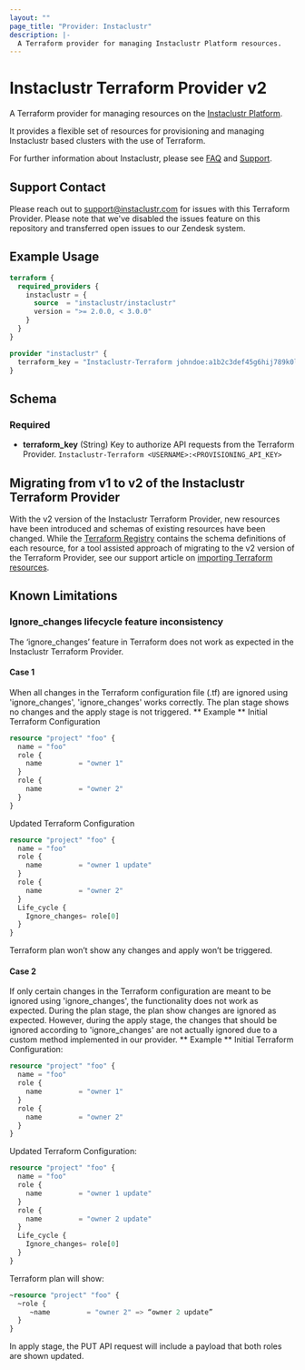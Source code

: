 ```yaml
---
layout: ""
page_title: "Provider: Instaclustr"
description: |-
  A Terraform provider for managing Instaclustr Platform resources.
---
```


# Instaclustr Terraform Provider v2

A Terraform provider for managing resources on the [Instaclustr Platform](https://instaclustr.com).

It provides a flexible set of resources for provisioning and managing Instaclustr based clusters with the use of Terraform.


For further information about Instaclustr, please see [FAQ](https://www.instaclustr.com/faqs/) and [Support](https://support.instaclustr.com/).

## Support Contact
Please reach out to support@instaclustr.com for issues with this Terraform Provider. Please note that we've disabled the issues feature on this repository and transferred open issues to our Zendesk system.

## Example Usage

```terraform
terraform {
  required_providers {
    instaclustr = {
      source  = "instaclustr/instaclustr"
      version = ">= 2.0.0, < 3.0.0"
    }
  }
}

provider "instaclustr" {
  terraform_key = "Instaclustr-Terraform johndoe:a1b2c3def45g6hij789k0l1m2n3opq45"
}
```

## Schema

### Required

- **terraform_key** (String) Key to authorize API requests from the Terraform Provider. `Instaclustr-Terraform <USERNAME>:<PROVISIONING_API_KEY>`


## Migrating from v1 to v2 of the Instaclustr Terraform Provider

With the v2 version of the Instaclustr Terraform Provider, new resources have been introduced and schemas of existing resources have been changed. While the [Terraform Registry](https://registry.terraform.io/providers/instaclustr/instaclustr/latest/docs) contains the schema definitions of each resource, for a tool assisted approach of migrating to the v2 version of the Terraform Provider, see our support article on [importing Terraform resources](https://www.instaclustr.com/support/api-integrations/integrations/terraform-code-generation/).

## Known Limitations

### Ignore_changes lifecycle feature inconsistency

The ‘ignore_changes’ feature in Terraform does not work as expected in the Instaclustr Terraform Provider.

#### Case 1
When all changes in the Terraform configuration file (.tf) are ignored using 'ignore_changes', 'ignore_changes' works correctly. The plan stage shows no changes and the apply stage is not triggered.
** Example **
Initial Terraform Configuration

```terraform
resource "project" "foo" {
  name = "foo"
  role {
    name         = "owner 1"
  }
  role {
    name         = "owner 2"
  }
}
```
Updated Terraform Configuration
```terraform
resource "project" "foo" {
  name = "foo"
  role {
    name         = "owner 1 update"
  }
  role {
    name         = "owner 2"
  }
  Life_cycle {
    Ignore_changes= role[0]
  }
}
```
Terraform plan won’t show any changes and apply won’t be triggered.

#### Case 2
If only certain changes in the Terraform configuration are meant to be ignored using 'ignore_changes', the functionality does not work as expected. During the plan stage, the plan show changes are ignored as expected. However, during the apply stage, the changes that should be ignored according to 'ignore_changes' are not actually ignored due to a custom method implemented in our provider.
** Example **
Initial Terraform Configuration:
```terraform
resource "project" "foo" {
  name = "foo"
  role {
    name         = "owner 1"
  }
  role {
    name         = "owner 2"
  }
}
```
Updated Terraform Configuration:
```terraform
resource "project" "foo" {
  name = "foo"
  role {
    name         = "owner 1 update"
  }
  role {
    name         = "owner 2 update"
  }
  Life_cycle {
    Ignore_changes= role[0]
  }
}
```
Terraform plan will show:
```terraform
~resource "project" "foo" {
  ~role {
     ~name         = "owner 2" => “owner 2 update”
  }
}
```
In apply stage, the PUT API request will include a payload that both roles are shown updated.
